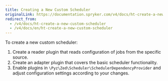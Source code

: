 ```yaml
---
title: Creating a New Custom Scheduler
originalLink: https://documentation.spryker.com/v4/docs/ht-create-a-new-custom-scheduler
redirect_from:
  - /v4/docs/ht-create-a-new-custom-scheduler
  - /v4/docs/en/ht-create-a-new-custom-scheduler
---
```


To create a new custom scheduler:

1. Create a reader plugin that reads configuration of jobs from the specific source.
2. Create an adapter plugin that covers the basic scheduler functionality.
3. Enable plugins in `\Pyz\Zed\Scheduler\SchedulerDependencyProvider` and adjust configuration settings according to your changes.


<!--*Last review date: Oct 29, 2019* by Oleksandr Myrnyi, Andrii Tserkovnyi-->


